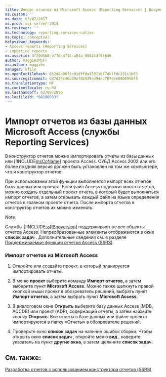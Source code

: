 ```yaml
---
title: Импорт отчетов из Microsoft Access (Reporting Services) | Документация Майкрософт
ms.custom: ''
ms.date: 03/07/2017
ms.prod: sql-server-2014
ms.reviewer: ''
ms.technology: reporting-services-native
ms.topic: conceptual
helpviewer_keywords:
- Access reports [Reporting Services]
- importing reports
ms.assetid: 4f29d5b8-b77d-4714-a84a-05523df55646
author: maggiesMSFT
ms.author: maggies
manager: kfile
ms.openlocfilehash: 862d8b90f3c91dffda35971677db7fdc231c1b63
ms.sourcegitcommit: b87d36c46b39af8b929ad94ec707dee8800950f5
ms.translationtype: MT
ms.contentlocale: ru-RU
ms.lasthandoff: 02/08/2020
ms.locfileid: "66108933"
---
```

# <a name="import-reports-from-microsoft-access-reporting-services"></a>Импорт отчетов из базы данных Microsoft Access (службы Reporting Services)
  В конструктор отчетов можно импортировать отчеты из базы данных или [!INCLUDE[msCoName](../includes/msconame-md.md)] проекта Access. СУБД Access 2002 или его более поздняя версия должен быть установлен на том же компьютере, что и конструктор отчетов.  
  
 При использовании этой функции выполняется импорт всех отчетов базы данных или проекта. Если файл Access содержит много отчетов, можно создать отдельный проект отчета, в который будет выполняться импорт отчетов, а затем открывать каждый файл на языке определения отчетов в главном проекте отчета. После импорта отчетов в конструктор отчетов их можно изменять.  
  
> [!NOTE]  
>  Службы [!INCLUDE[ssRSnoversion](../includes/ssrsnoversion-md.md)] поддерживают не все объекты отчетов Access. Непреобразованные элементы отображаются в окне **список задач** . Дополнительные сведения см. в разделе [Поддерживаемые функции отчетов Access &#40;SSRS&#41;](../../2014/reporting-services/supported-access-report-features-ssrs.md).  
  
### <a name="to-import-reports-from-microsoft-access"></a>Импорт отчетов из Microsoft Access  
  
1.  Откройте или создайте проект, в который планируется импортировать отчеты.  
  
2.  В меню **проект** выберите команду **Импорт отчетов**, а затем выберите пункт **Microsoft Access**. Можно также щелкнуть правой кнопкой мыши проект в обозреватель решений, выбрать пункт **Импорт отчетов**, а затем выбрать пункт **Microsoft Access**.  
  
3.  В диалоговом окне **Открыть** выберите базу данных Access (MDB, ACCDB) или проект (ADP), содержащий отчеты, а затем нажмите кнопку **Открыть**. Все отчеты в базе данных или файле проекта импортируются в папку «Отчеты» в обозревателе решений.  
  
4.  Проверьте окно **список задач** на наличие ошибок сборки. Чтобы открыть окно **список задач** , откройте меню **вид** , наведите указатель на пункт **другие окна**, а затем щелкните **список задач**.  
  
## <a name="see-also"></a>См. также:  
 [Разработка отчетов с использованием конструктора отчетов (SSRS)](tools/design-reporting-services-paginated-reports-with-report-designer-ssrs.md)  
  
  
